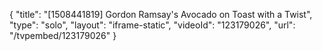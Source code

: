 {
    "title": "[1508441819] Gordon Ramsay's Avocado on Toast with a Twist",
    "type": "solo",
    "layout": "iframe-static",
    "videoId": "123179026",
    "url": "\/tvpembed\/123179026"
}
